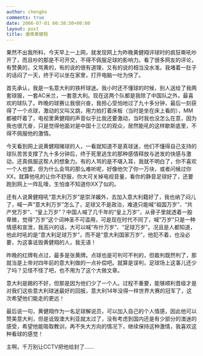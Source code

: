 ```yaml
---
author: chengbo
comments: true
date: 2006-07-01 00:38:50+00:00
layout: post
title: 激情黄健翔
---
```


果然不出我所料，今天早上一上网，就发现网上为昨晚黄健翔评球时的疯狂嘶吼吵开了，而且吵的那是不可开交，不得不佩服足球的影响力。看了很多网友的评论，有赞黄的，又骂黄的，有的说的很有道理，又有的说的相当没水准。我堵着一肚子的话闷了一天，终于可以坐在家里，打开电脑一吐为快了。  

首先承认，我是一名意大利的铁杆球迷。我小时还不懂球的时候，别人送给了我两套球服，一套AC米兰，一套意大利。现在这两个队都是我除了中国队之外，最喜欢的球队了。昨晚的球赛让我很兴奋，我担心受怕地过了九十多分钟，最后一刻获得了一个点球，激动的又叫又跳，用力拍打着床板（当时是坐在床上看的），MM都被吓着了，电视里黄健翔的声音似乎比我还要激动，当时我也没怎么在意，因为我也很亢奋，只是觉得他面对是中国十三亿的观众，居然能吼的这样歇斯底里，不得不佩服他的激情。  

今天看到网上说黄健翔赌球的人，一看就知道不是真球迷，他们不懂得自己支持的球队苦苦支撑了九十多分钟后，终于死里逃生的那种感情释放与迸发的快感与激动，还真佩服这帮人的想象力。有的人骂的是不堪入耳，我就不明白了，你不喜欢一个人也罢，但为什么会骂的那么难听呢，好像他欠了你一万块，或者问候过你XX，就算他吼的让你不舒服，你大可关掉电视音量，看你的静音足球好了，还要跑到网上一阵乱嚎，生怕谁不知道你XX了似的。  

还有人说黄健翔吼“意大利万岁”是崇洋媚外，去加入意大利籍好了，我也纳了闷儿了，喊一声“意大利万岁”怎么了，足球又不是政治，难道只能喊“祖国万岁”、“共产党万岁”、“皇上万岁”？中国人喊了几千年的“皇上万岁”，从骨子里就透着一股卑微，觉得“万岁”这个词神圣不可滥用，可是现在时代不同了，喊“万岁”只是一种情感和宣泄，我高兴的话，大可以喊“布什万岁”、“足球万岁”。况且是人都知道，他此时吼的是“意大利足球万岁”，而不是“意大利国家万岁”，他犯不着，也没必要，为这事诋毁黄健翔的人，我无语！  

昨晚的红牌有点过，最多是张黄牌。点球也是可判可不判的，但裁判既然判了，那就当是上帝对四年前的意大利做的一点补偿吧。就算是误判，足球场上这事儿还少了吗？见怪不怪了吧，也不用为了这个大做文章。  

意大利是踢的不好，但那是因为他们少了一个人。过程不重要，能够顺利晋级才是对我们这些意大利球迷最好的回报，意大利14年没得一样世界大赛的冠军了，这次希望他们能走的更远！  

最后说一句，黄健翔作为一名足球解说员，可以加入自己的个人情感，因此他可以赞美意大利，但是诋毁澳大利亚就太过了，没有考虑到国内还是有少部分的澳迷的感受，希望他能吸取教训，再不失大方向的情况下，继续保持这种激情，我喜欢这种看球的感觉！  

主啊，千万别让CCTV把他给封了……
